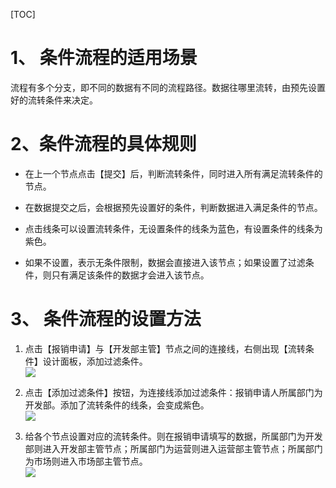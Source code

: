 
[TOC]


# 1、 条件流程的适用场景

流程有多个分支，即不同的数据有不同的流程路径。数据往哪里流转，由预先设置好的流转条件来决定。

# 2、条件流程的具体规则

* 在上一个节点点击【提交】后，判断流转条件，同时进入所有满足流转条件的节点。

* 在数据提交之后，会根据预先设置好的条件，判断数据进入满足条件的节点。

* 点击线条可以设置流转条件，无设置条件的线条为蓝色，有设置条件的线条为紫色。

* 如果不设置，表示无条件限制，数据会直接进入该节点；如果设置了过滤条件，则只有满足该条件的数据才会进入该节点。

# 3、 条件流程的设置方法

1. 点击【报销申请】与【开发部主管】节点之间的连接线，右侧出现【流转条件】设计面板，添加过滤条件。<br>
![](http://docfiles.baibaoyun.com/FvogOea0ib9qUqKVUhCyGuMBvgxR)

1. 点击【添加过滤条件】按钮，为连接线添加过滤条件：报销申请人所属部门为开发部。添加了流转条件的线条，会变成紫色。<br>
![](http://docfiles.baibaoyun.com/FmKacSYJA2N5iYliJdUJSZXaP619)

1. 给各个节点设置对应的流转条件。则在报销申请填写的数据，所属部门为开发部则进入开发部主管节点；所属部门为运营则进入运营部主管节点；所属部门为市场则进入市场部主管节点。<br>
![](http://docfiles.baibaoyun.com/Flv4SzHwyrgMIdgQ0tt0ZwG9Ahuq)

